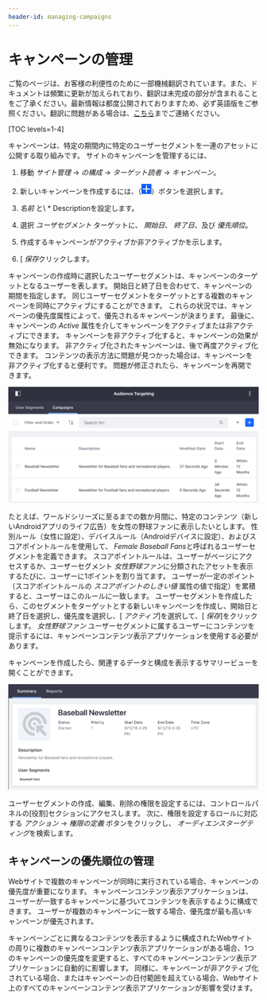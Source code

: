 ```yaml
---
header-id: managing-campaigns
---
```


# キャンペーンの管理

<p class="alert alert-info"><span class="wysiwyg-color-blue120">ご覧のページは、お客様の利便性のために一部機械翻訳されています。また、ドキュメントは頻繁に更新が加えられており、翻訳は未完成の部分が含まれることをご了承ください。最新情報は都度公開されておりますため、必ず英語版をご参照ください。翻訳に問題がある場合は、<a href="mailto:support-content-jp@liferay.com">こちら</a>までご連絡ください。</span></p>

[TOC levels=1-4]

キャンペーンは、特定の期間内に特定のユーザーセグメントを一連のアセットに公開する取り組みです。 サイトのキャンペーンを管理するには、

1.  移動 *サイト管理* → *の構成* → *ターゲット読者* → *キャンペーン*。

2.  新しいキャンペーンを作成するには、（![Add Campaign](../../images-dxp/icon-add.png)）ボタンを選択します。

3.  *名前* と\ * Descriptionを設定します。

4.  選択 *ユーザセグメント* ターゲットに、 *開始日*、 *終了日*、及び *優先順位*。

5.  作成するキャンペーンがアクティブか非アクティブかを示します。

6.  [ *保存*クリックします。

キャンペーンの作成時に選択したユーザーセグメントは、キャンペーンのターゲットとなるユーザーを表します。 開始日と終了日を合わせて、キャンペーンの期間を指定します。 同じユーザーセグメントをターゲットとする複数のキャンペーンを同時にアクティブにすることができます。 これらの状況では、キャンペーンの優先度属性によって、優先されるキャンペーンが決まります。 最後に、キャンペーンの *Active* 属性を介してキャンペーンをアクティブまたは非アクティブにできます。 キャンペーンを非アクティブ化すると、キャンペーンの効果が無効になります。 非アクティブ化されたキャンペーンは、後で再度アクティブ化できます。 コンテンツの表示方法に問題が見つかった場合は、キャンペーンを非アクティブ化すると便利です。 問題が修正されたら、キャンペーンを再開できます。

![図1：サイト管理に移動し、*設定*→*オーディエンスターゲティング*→*キャンペーン*をクリックして、サイトのキャンペーンを管理します。](../../images-dxp/audience-targeting-user-campaigns.png)

たとえば、ワールドシリーズに至るまでの数か月間に、特定のコンテンツ（新しいAndroidアプリのライフ広告）を女性の野球ファンに表示したいとします。 性別ルール（女性に設定）、デバイスルール（Androidデバイスに設定）、およびスコアポイントルールを使用して、 *Female Baseball Fans*と呼ばれるユーザーセグメントを定義できます。 スコアポイントルールは、ユーザーがページにアクセスするか、ユーザーセグメント *女性野球ファン*に分類されたアセットを表示するたびに、ユーザーに1ポイントを割り当てます。 ユーザーが一定のポイント（スコアポイントルールの *スコアポイントのしきい値* 属性の値で指定）を累積すると、ユーザーはこのルールに一致します。 ユーザーセグメントを作成したら、このセグメントをターゲットとする新しいキャンペーンを作成し、開始日と終了日を選択し、優先度を選択し、[ *アクティブ*]を選択して、[ *保存*]をクリックします。 *女性野球ファン* ユーザーセグメントに属するユーザーにコンテンツを提示するには、キャンペーンコンテンツ表示アプリケーションを使用する必要があります。

キャンペーンを作成したら、関連するデータと構成を表示するサマリービューを開くことができます。

![図2：既存のキャンペーンを選択して、[概要]ページを表示します。](../../images-dxp/campaign-summary.png)

ユーザーセグメントの作成、編集、削除の権限を設定するには、コントロールパネルの[役割]セクションにアクセスします。 次に、権限を設定するロールに対応する *アクション* → *権限の定義* ボタンをクリックし、 *オーディエンスターゲティング*を検索します。

## キャンペーンの優先順位の管理

Webサイトで複数のキャンペーンが同時に実行されている場合、キャンペーンの優先度が重要になります。 キャンペーンコンテンツ表示アプリケーションは、ユーザーが一致するキャンペーンに基づいてコンテンツを表示するように構成できます。 ユーザーが複数のキャンペーンに一致する場合、優先度が最も高いキャンペーンが優先されます。

キャンペーンごとに異なるコンテンツを表示するように構成されたWebサイトの周りに複数のキャンペーンコンテンツ表示アプリケーションがある場合、1つのキャンペーンの優先度を変更すると、すべてのキャンペーンコンテンツ表示アプリケーションに自動的に影響します。 同様に、キャンペーンが非アクティブ化されている場合、またはキャンペーンの日付範囲を超えている場合、Webサイト上のすべてのキャンペーンコンテンツ表示アプリケーションが影響を受けます。
